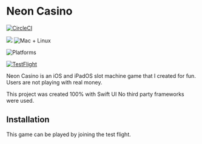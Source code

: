 # Neon Casino

[![CircleCI](https://circleci.com/gh/KelCodesStuff/Neon-Casino.svg?style=shield&circle-token=4d334ff549a0ff07a72acbd9727bc70028b54c77)](https://app.circleci.com/pipelines/github/KelCodesStuff/Neon-Casino)

<img src="https://img.shields.io/badge/Swift-5.8-orange.svg"/>
<img src="https://img.shields.io/badge/Platforms-iOS-brightgreen.svg?style=flat" alt="Mac + Linux"/>

![Platforms](https://img.shields.io/badge/Platform%20Compatibility-iOS%2016+%20|%20iPadOS%2016+-green?logo=apple&?color=green)

[![TestFlight](https://img.shields.io/badge/Join%20The%20TestFlight-blue)](https://testflight.apple.com/)

Neon Casino is an iOS and iPadOS slot machine game that I created for fun. Users are not playing with real money.

This project was created 100% with Swift UI No third party frameworks were used.

## Installation

This game can be played by joining the test flight.

